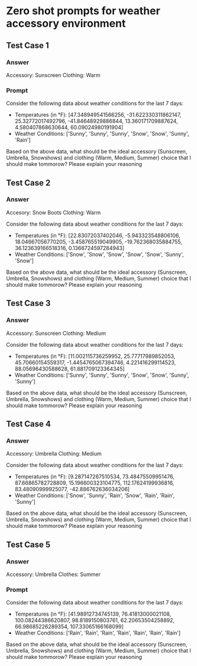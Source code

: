 # Zero shot prompts for weather accessory environment

## Test Case 1

### Answer

Accessory: Sunscreen
Clothing: Warm

### Prompt
Consider the following data about weather conditions for the last 7 days:

- Temperatures (in °F): [47.348949541566256, -31.622330311862147, 25.32772017492796, -41.84648929886844, 13.360171709887624, 4.580407868630644, 60.09024980191904]
- Weather Conditions: ['Sunny', 'Sunny', 'Sunny', 'Snow', 'Snow', 'Sunny', 'Rain']

Based on the above data, what should be the ideal accessory (Sunscreen, Umbrella, Snowshows) and clothing (Warm, Medium, Summer) choice that I should make tommorow? Please explain your reasoning

## Test Case 2

### Answer

Accesory: Snow Boots
Clothing: Warm

Consider the following data about weather conditions for the last 7 days:

- Temperatures (in °F): [22.83072037402046, -5.943323548806106, 18.04667056770205, -3.458765519049905, -19.762368035884755, 36.123639166518316, 0.1366724597284943]
- Weather Conditions: ['Snow', 'Snow', 'Snow', 'Snow', 'Snow', 'Sunny', 'Snow']

Based on the above data, what should be the ideal accessory (Sunscreen, Umbrella, Snowshows) and clothing (Warm, Medium, Summer) choice that I should make tommorow? Please explain your reasoning

## Test Case 3


### Answer
Accessory: Sunscreen
Clothing: Medium

Consider the following data about weather conditions for the last 7 days:

- Temperatures (in °F): [11.002115736259952, 25.77717989852053, 45.70660154559317, -1.4454765067394746, 4.221416299114523, 88.05696430588628, 61.881709123364345]
- Weather Conditions: ['Sunny', 'Sunny', 'Sunny', 'Snow', 'Snow', 'Sunny', 'Sunny']

Based on the above data, what should be the ideal accessory (Sunscreen, Umbrella, Snowshows) and clothing (Warm, Medium, Summer) choice that I should make tommorow? Please explain your reasoning

## Test Case 4

### Answer

Accessory: Umbrella
Clothing: Medium


Consider the following data about weather conditions for the last 7 days:

- Temperatures (in °F): [9.287147267510534, 73.48475509951476, 87.66865782728809, 15.196600323104775, 112.17624199936816, 83.48090999925077, -42.886762636034206]
- Weather Conditions: ['Snow', 'Sunny', 'Rain', 'Snow', 'Rain', 'Rain', 'Sunny']

Based on the above data, what should be the ideal accessory (Sunscreen, Umbrella, Snowshows) and clothing (Warm, Medium, Summer) choice that I should make tommorow? Please explain your reasoning

## Test Case 5

### Answer

Accessory: Umbrella
Clothes: Summer

### Prompt

Consider the following data about weather conditions for the last 7 days:

- Temperatures (in °F): [41.98912734745139, 76.41813000021108, 100.08244386620807, 98.8189150803761, 62.20653504258892, 66.98685226289354, 107.33065166168099]
- Weather Conditions: ['Rain', 'Rain', 'Rain', 'Rain', 'Rain', 'Rain', 'Rain']

Based on the above data, what should be the ideal accessory (Sunscreen, Umbrella, Snowshows) and clothing (Warm, Medium, Summer) choice that I should make tommorow? Please explain your reasoning